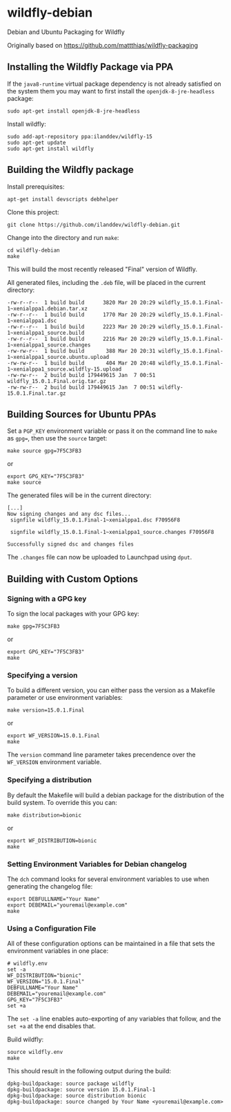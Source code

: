 # wildfly-debian

Debian and Ubuntu Packaging for Wildfly

Originally based on https://github.com/mattthias/wildfly-packaging

## Installing the Wildfly Package via PPA

If the `java8-runtime` virtual package dependency is not already satisfied on the system them you may want to first install the `openjdk-8-jre-headless` package:

    sudo apt-get install openjdk-8-jre-headless

Install wildfly:

    sudo add-apt-repository ppa:ilanddev/wildfly-15
    sudo apt-get update
    sudo apt-get install wildfly

## Building the Wildfly package

Install prerequisites:

    apt-get install devscripts debhelper

Clone this project:

    git clone https://github.com/ilanddev/wildfly-debian.git

Change into the directory and run `make`:

    cd wildfly-debian
    make

This will build the most recently released "Final" version of Wildfly.

All generated files, including the `.deb` file, will be placed in the current directory:

    -rw-r--r--  1 build build      3820 Mar 20 20:29 wildfly_15.0.1.Final-1~xenialppa1.debian.tar.xz
    -rw-r--r--  1 build build      1770 Mar 20 20:29 wildfly_15.0.1.Final-1~xenialppa1.dsc
    -rw-r--r--  1 build build      2223 Mar 20 20:29 wildfly_15.0.1.Final-1~xenialppa1_source.build
    -rw-r--r--  1 build build      2216 Mar 20 20:29 wildfly_15.0.1.Final-1~xenialppa1_source.changes
    -rw-rw-r--  1 build build       388 Mar 20 20:31 wildfly_15.0.1.Final-1~xenialppa1_source.ubuntu.upload
    -rw-rw-r--  1 build build       404 Mar 20 20:48 wildfly_15.0.1.Final-1~xenialppa1_source.wildfly-15.upload
    -rw-rw-r--  2 build build 179449615 Jan  7 00:51 wildfly_15.0.1.Final.orig.tar.gz
    -rw-rw-r--  2 build build 179449615 Jan  7 00:51 wildfly-15.0.1.Final.tar.gz

## Building Sources for Ubuntu PPAs

Set a `PGP_KEY` environment variable or pass it on the command line to `make` as `gpg=`, then use the `source` target:

    make source gpg=7F5C3FB3

or

    export GPG_KEY="7F5C3FB3"
    make source

The generated files will be in the current directory:

    [...]
    Now signing changes and any dsc files...
     signfile wildfly_15.0.1.Final-1~xenialppa1.dsc F70956F8

     signfile wildfly_15.0.1.Final-1~xenialppa1_source.changes F70956F8

    Successfully signed dsc and changes files

The `.changes` file can now be uploaded to Launchpad using `dput`.

## Building with Custom Options

### Signing with a GPG key

To sign the local packages with your GPG key:

    make gpg=7F5C3FB3

or

    export GPG_KEY="7F5C3FB3"
    make

### Specifying a version

To build a different version, you can either pass the version as a Makefile parameter or use environment variables:

    make version=15.0.1.Final

or

    export WF_VERSION=15.0.1.Final
    make

The `version` command line parameter takes precendence over the `WF_VERSION` environment variable.

### Specifying a distribution

By default the Makefile will build a debian package for the distribution of the build system. To override this you can:

    make distribution=bionic

or

    export WF_DISTRIBUTION=bionic
    make

### Setting Environment Variables for Debian changelog

The `dch` command looks for several environment variables to use when generating the changelog file:

    export DEBFULLNAME="Your Name"
    export DEBEMAIL="youremail@example.com"
    make

### Using a Configuration File

All of these configuration options can be maintained in a file that sets the environment variables in one place:

    # wildfly.env
    set -a
    WF_DISTRIBUTION="bionic"
    WF_VERSION="15.0.1.Final"
    DEBFULLNAME="Your Name"
    DEBEMAIL="youremail@example.com"
    GPG_KEY="7F5C3FB3"
    set +a

The `set -a` line enables auto-exporting of any variables that follow, and the `set +a` at the end disables that.

Build wildfly:

    source wildfly.env
    make

This should result in the following output during the build:

    dpkg-buildpackage: source package wildfly
    dpkg-buildpackage: source version 15.0.1.Final-1
    dpkg-buildpackage: source distribution bionic
    dpkg-buildpackage: source changed by Your Name <youremail@example.com>
